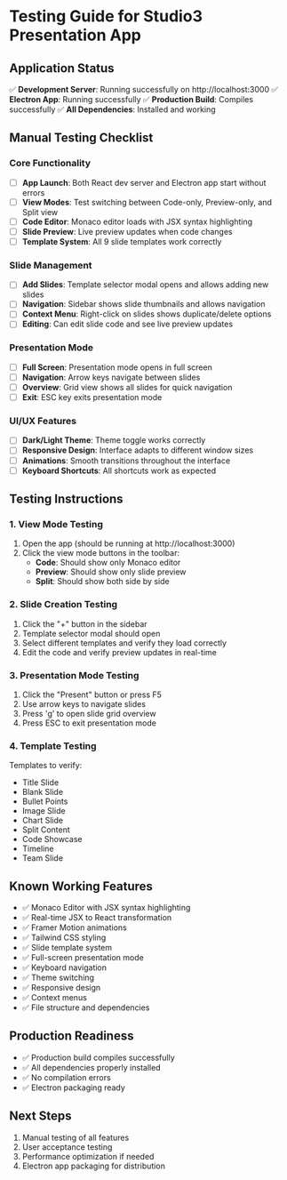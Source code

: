 # Testing Guide for Studio3 Presentation App

## Application Status
✅ **Development Server**: Running successfully on http://localhost:3000
✅ **Electron App**: Running successfully
✅ **Production Build**: Compiles successfully
✅ **All Dependencies**: Installed and working

## Manual Testing Checklist

### Core Functionality
- [ ] **App Launch**: Both React dev server and Electron app start without errors
- [ ] **View Modes**: Test switching between Code-only, Preview-only, and Split view
- [ ] **Code Editor**: Monaco editor loads with JSX syntax highlighting
- [ ] **Slide Preview**: Live preview updates when code changes
- [ ] **Template System**: All 9 slide templates work correctly

### Slide Management
- [ ] **Add Slides**: Template selector modal opens and allows adding new slides
- [ ] **Navigation**: Sidebar shows slide thumbnails and allows navigation
- [ ] **Context Menu**: Right-click on slides shows duplicate/delete options
- [ ] **Editing**: Can edit slide code and see live preview updates

### Presentation Mode
- [ ] **Full Screen**: Presentation mode opens in full screen
- [ ] **Navigation**: Arrow keys navigate between slides
- [ ] **Overview**: Grid view shows all slides for quick navigation
- [ ] **Exit**: ESC key exits presentation mode

### UI/UX Features
- [ ] **Dark/Light Theme**: Theme toggle works correctly
- [ ] **Responsive Design**: Interface adapts to different window sizes
- [ ] **Animations**: Smooth transitions throughout the interface
- [ ] **Keyboard Shortcuts**: All shortcuts work as expected

## Testing Instructions

### 1. View Mode Testing
1. Open the app (should be running at http://localhost:3000)
2. Click the view mode buttons in the toolbar:
   - **Code**: Should show only Monaco editor
   - **Preview**: Should show only slide preview
   - **Split**: Should show both side by side

### 2. Slide Creation Testing
1. Click the "+" button in the sidebar
2. Template selector modal should open
3. Select different templates and verify they load correctly
4. Edit the code and verify preview updates in real-time

### 3. Presentation Mode Testing
1. Click the "Present" button or press F5
2. Use arrow keys to navigate slides
3. Press 'g' to open slide grid overview
4. Press ESC to exit presentation mode

### 4. Template Testing
Templates to verify:
- Title Slide
- Blank Slide
- Bullet Points
- Image Slide
- Chart Slide
- Split Content
- Code Showcase
- Timeline
- Team Slide

## Known Working Features
- ✅ Monaco Editor with JSX syntax highlighting
- ✅ Real-time JSX to React transformation
- ✅ Framer Motion animations
- ✅ Tailwind CSS styling
- ✅ Slide template system
- ✅ Full-screen presentation mode
- ✅ Keyboard navigation
- ✅ Theme switching
- ✅ Responsive design
- ✅ Context menus
- ✅ File structure and dependencies

## Production Readiness
- ✅ Production build compiles successfully
- ✅ All dependencies properly installed
- ✅ No compilation errors
- ✅ Electron packaging ready

## Next Steps
1. Manual testing of all features
2. User acceptance testing
3. Performance optimization if needed
4. Electron app packaging for distribution

